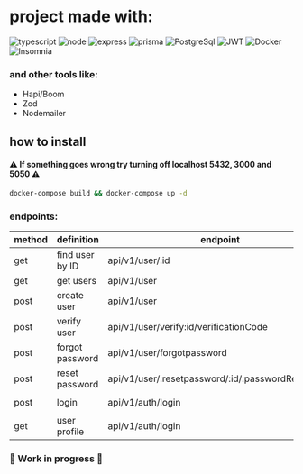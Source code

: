 # project made with:

<img alt="typescript" src="https://img.shields.io/badge/typescript-%23007ACC.svg?style=for-the-badge&logo=typescript&logoColor=white" /> <img alt="node" src="https://img.shields.io/badge/node.js-43853d?style=for-the-badge&logo=node-dot-js&logocolor=white" /> <img alt="express" src="https://img.shields.io/badge/express.js-%43853d.svg?style=for-the-badge&logo=express&logocolor=white" /> <img alt="prisma" src="https://img.shields.io/badge/Prisma-232323?style=for-the-badge&logo=Prisma&logoColor=cl" /> <img alt="PostgreSql" src="https://img.shields.io/badge/PostgreSQL-316192?style=for-the-badge&logo=postgresql&logoColor=white" /> <img alt="JWT" src="https://img.shields.io/badge/JWT-%238A4182?style=for-the-badge&logo=JSON%20web%20tokens" /> <img alt="Docker" src="https://img.shields.io/badge/Docker-2CA5E0?style=for-the-badge&logo=docker&logoColor=white" /> <img alt="Insomnia" src="https://img.shields.io/badge/Insomnia-black?style=for-the-badge&logo=insomnia&logoColor=5849BE" />


### and other tools like:
- Hapi/Boom
- Zod
- Nodemailer

##  how to install
#### ⚠ If something goes wrong try turning off localhost 5432, 3000 and 5050 ⚠

```sh
docker-compose build && docker-compose up -d
```

### endpoints:

| method | definition | endpoint |
| ------ | ------ | ------ |
| get    | find user by ID      | api/v1/user/:id |
| get    | get users            | api/v1/user     |
| post   | create user          | api/v1/user     |
| post   | verify user          | api/v1/user/verify:id/verificationCode |
| post   | forgot password      | api/v1/user/forgotpassword |
| post   | reset password       | api/v1/user/:resetpassword/:id/:passwordResetCode |
|        |                      |                    |
| post   | login                | api/v1/auth/login       |
|        |                      |                    |
| get    | user profile         | api/v1/auth/login       |

### 🚧 Work in progress 🚧
